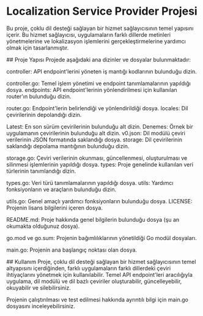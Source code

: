 # Localization Service Provider Projesi
Bu proje, çoklu dil desteği sağlayan bir hizmet sağlayıcısının temel yapısını içerir. Bu hizmet sağlayıcısı, uygulamaların farklı dillerde metinleri yönetmelerine ve lokalizasyon işlemlerini gerçekleştirmelerine yardımcı olmak için tasarlanmıştır.

## Proje Yapısı
Projede aşağıdaki ana dizinler ve dosyalar bulunmaktadır:

controller: API endpoint'lerini yöneten iş mantığı kodlarının bulunduğu dizin.

controller.go: Temel işlem yönetimi ve endpoint tanımlamalarının yapıldığı dosya.
endpoints: API endpoint'lerinin yönlendirilmesi için kullanılan router'ın bulunduğu dizin.

router.go: Endpoint'lerin belirlendiği ve yönlendirildiği dosya.
locales: Dil çevirilerinin depolandığı dizin.

Latest: En son sürüm çevirilerinin bulunduğu alt dizin.
Denemes: Örnek bir uygulamanın çevirilerinin bulunduğu alt dizin.
v0.json: Dil modülü çeviri verilerinin JSON formatında saklandığı dosya.
storage: Dil çevirilerinin saklandığı depolama mantığının bulunduğu dizin.

storage.go: Çeviri verilerinin okunması, güncellenmesi, oluşturulması ve silinmesi işlemlerinin yapıldığı dosya.
types: Proje genelinde kullanılan veri türlerinin tanımlandığı dizin.

types.go: Veri türü tanımlamalarının yapıldığı dosya.
utils: Yardımcı fonksiyonların ve araçların bulunduğu dizin.

utils.go: Genel amaçlı yardımcı fonksiyonların bulunduğu dosya.
LICENSE: Projenin lisans bilgilerini içeren dosya.

README.md: Proje hakkında genel bilgilerin bulunduğu dosya (şu an okumakta olduğunuz dosya).

go.mod ve go.sum: Projenin bağımlılıklarının yönetildiği Go modül dosyaları.

main.go: Projenin ana başlangıç noktası olan dosya.

## Kullanım
Proje, çoklu dil desteği sağlayan bir hizmet sağlayıcısının temel altyapısını içerdiğinden, farklı uygulamaların farklı dillerdeki çeviri ihtiyaçlarını yönetmek için kullanılabilir. Temel API endpoint'leri aracılığıyla uygulama, dil modülü ve dil bazlı çeviriler oluşturabilir, güncelleyebilir, okuyabilir ve silebilirsiniz.

Projenin çalıştırılması ve test edilmesi hakkında ayrıntılı bilgi için main.go dosyasını inceleyebilirsiniz.

